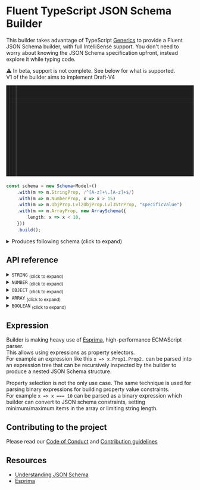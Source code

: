 # Fluent TypeScript JSON Schema Builder

This builder takes advantage of TypeScript [Generics](https://www.typescriptlang.org/docs/handbook/generics.html) to provide a Fluent JSON Schema builder, with full IntelliSense support. You don't need to worry about knowing the JSON Schema specification upfront, instead explore it while typing code.


⚠ In beta, support is not complete. See below for what is supported.  
V1 of the builder aims to implement Draft-V4

![Builder demo](assets/ts-schema-demo.gif)

```typescript
const schema = new Schema<Model>()
    .with(m => m.StringProp, /^[A-z]+\.[A-z]+$/)
    .with(m => m.NumberProp, x => x > 15)
    .with(m => m.ObjProp.Lvl2ObjProp.Lvl3StrProp, "specificValue")
    .with(m => m.ArrayProp, new ArraySchema({
        length: x => x < 10,
    }))
    .build();
```

<details>
  <summary>Produces following schema (click to expand)</summary>

```json
{
    "type": "object",
    "properties": {
        "StringProp": {
            "type": "string",
            "pattern": "^[A-z]+\\.[A-z]+$"
        },
        "NumberProp": {
            "type": "number",
            "minimum": 16
        },
        "ObjProp": {
            "title": "ObjProp",
            "type": "object",
            "properties": {
                "Lvl2ObjProp": {
                    "title": "Lvl2ObjProp",
                    "type": "object",
                    "properties": {
                        "Lvl3StrProp": {
                            "type": "string",
                            "pattern": "specificValue"
                        }
                    },
                    "required": [
                        "Lvl3StrProp"
                    ]
                }
            },
            "required": [
                "Lvl2ObjProp"
            ]
        },
        "ArrayProp": {
            "type": "array",
            "maxItems": 9
        }
    },
    "required": [
        "StringProp",
        "NumberProp",
        "ObjProp",
        "ArrayProp"
    ]
}
```
</details>

## API reference

<details>
  <summary><code>STRING</code> <sub>(click to expand)</sub></summary>
  
### Specific value
```typescript
const schema = new Schema<Model>()
    .with(m => m.StringProp, "specificValue")
    .build();
```

### Length
```typescript
const schema = new Schema<Model>()
    .with(m => m.StringProp, x => x.length >= 10)
    .build();
```
Supported operators: `==`, `===`, `>=`, `<=`, `>`, `<`

### Regular Expressions
```typescript
const schema = new Schema<Model>()
    .with(m => m.StringProp, /^[A-z]+\.[A-z]+$/)
    .build();
```

### Format
```typescript
const schema = new Schema<Model>()
    .with(m => m.StringProp, new StringSchema({
        format: "date-time"
    }))
    // or
    .with(m => m.StringProp, new StringSchema({
        format: "ipv4"
    }))
    .build();
```
</details>



<details>
  <summary><code>NUMBER</code> <sub>(click to expand)</sub></summary>
  
### Multiples
```typescript
const schema = new Schema<Model>()
    .with(m => m.NumberProp, new NumberSchema({
        multipleOf: 10
    }))
    .build();
```

### Range
```typescript
const schema = new Schema<Model>()
    .with(m => m.NumberProp, x => x >= 10)
    // or
    .with(m => m.NumberProp, new NumberSchema({
        minimum: 10,
        maximum: 15,
    })
    .build();
```
Supported operators: `==`, `===`, `>=`, `<=`, `>`, `<`
Does not make use of `exclusiveMaximum` due to differences in implementations between drafts.

</details>



<details>
  <summary><code>OBJECT</code> <sub>(click to expand)</sub></summary>
  
### Properties & Required Properties
Auto generated based on property expressions.  
Leaf node must be non object type, will be parsed according to its type;

```typescript
const schema = new Schema<Model>()
    .with(m => m.ObjProp.Lvl2ObjProp.Lvl3StrProp, /^[A-z]+\.[A-z]+$/)
    .build();
```

### Size
⚠ Not yet supported.  
Proposed implementation:
```typescript
const schema = new Schema<Model>()
    .with(m => m.ObjProp, x => x < 3)
    .build();
```
Supported operators: `==`, `===`, `>=`, `<=`, `>`, `<`

### Dependencies
⚠ Not yet supported.  
No proposed implementation.

### Pattern Properties
⚠ Not yet supported.  
No proposed implementation.

</details>


<details>
  <summary><code>ARRAY</code> <sub>(click to expand)</sub></summary>
  
### List validation
⚠ Not yet supported.  
No proposed implementation:

### Tuple validation

```typescript
const schema = new Schema<Model>()
    .with(m => m.ArrayProp, new ArraySchema({
        items: [1, 2],
        additionalItems: false
    })))
    .build();
```

### Length
```typescript
const schema = new Schema<Model>()
    .with(m => m.ArrayProp, new ArraySchema({
        length: x < 3
    }))
    .build();
```
Supported operators: `==`, `===`, `>=`, `<=`, `>`, `<`

### Uniqueness
```typescript
const schema = new Schema<Model>()
    .with(m => m.ArrayProp, new ArraySchema({
        uniqueItems: false
    }))
    .build();
```

</details>


<details>
  <summary><code>BOOLEAN</code> <sub>(click to expand)</sub></summary>

### Value
```typescript
const schema = new Schema<Model>()
    .with(m => m.BooleanProp, false)
    .build();
```
</details>

## Expression
Builder is making heavy use of [Esprima](http://esprima.org/), high-performance ECMAScript parser.  
This allows using expressions as property selectors.  
For example an expression like this `x => x.Prop1.Prop2.` can be parsed into an expression tree that can be recursively inspected by the builder to produce a nested JSON Schema structure.  

Property selection is not the only use case. The same technique is used for parsing binary expressions for building property value constraints.  
For example `x => x === 10` can be parsed as a binary expression which builder can convert to JSON schema constraints, setting minimum/maximum items in the array or limiting string length.

## Contributing to the project
Please read our [Code of Conduct](CODE_OF_CONDUCT.md) and [Contribution guidelines](CONTRIBUTING.md)

## Resources
* [Understanding JSON Schema](https://json-schema.org/understanding-json-schema/index.html)
* [Esprima](http://esprima.org/)